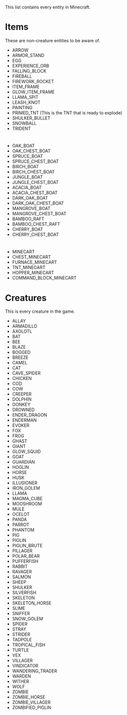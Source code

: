 This list contains every entity in Minecraft.

# Items
These are non-creature entities to be aware of.

- ARROW
- ARMOR_STAND
- EGG
- EXPERIENCE_ORB
- FALLING_BLOCK
- FIREBALL
- FIREWORK_ROCKET
- ITEM_FRAME
- GLOW_ITEM_FRAME
- LLAMA_SPIT
- LEASH_KNOT
- PAINTING
- PRIMED_TNT (This is the TNT that is ready to explode)
- SHULKER_BULLET
- SNOWBALL
- TRIDENT
#
- OAK_BOAT
- OAK_CHEST_BOAT
- SPRUCE_BOAT
- SPRUCE_CHEST_BOAT
- BIRCH_BOAT
- BIRCH_CHEST_BOAT
- JUNGLE_BOAT
- JUNGLE_CHEST_BOAT
- ACACIA_BOAT
- ACACIA_CHEST_BOAT
- DARK_OAK_BOAT
- DARK_OAK_CHEST_BOAT
- MANGROVE_BOAT
- MANGROVE_CHEST_BOAT
- BAMBOO_RAFT
- BAMBOO_CHEST_RAFT
- CHERRY_BOAT
- CHERRY_CHEST_BOAT
#
- MINECART
- CHEST_MINECART
- FURNACE_MINECART
- TNT_MINECART
- HOPPER_MINECART
- COMMAND_BLOCK_MINECART



# Creatures
This is every creature in the game.

- ALLAY
- ARMADILLO
- AXOLOTL
- BAT
- BEE
- BLAZE
- BOGGED
- BREEZE
- CAMEL
- CAT
- CAVE_SPIDER
- CHICKEN
- COD
- COW
- CREEPER
- DOLPHIN
- DONKEY
- DROWNED
- ENDER_DRAGON
- ENDERMAN
- EVOKER
- FOX
- FROG
- GHAST
- GIANT
- GLOW_SQUID
- GOAT
- GUARDIAN
- HOGLIN
- HORSE
- HUSK
- ILLUSIONER
- IRON_GOLEM
- LLAMA
- MAGMA_CUBE
- MOOSHROOM
- MULE
- OCELOT
- PANDA
- PARROT
- PHANTOM
- PIG
- PIGLIN
- PIGLIN_BRUTE
- PILLAGER
- POLAR_BEAR
- PUFFERFISH
- RABBIT
- RAVAGER
- SALMON
- SHEEP
- SHULKER
- SILVERFISH
- SKELETON
- SKELETON_HORSE
- SLIME
- SNIFFER
- SNOW_GOLEM
- SPIDER
- STRAY
- STRIDER
- TADPOLE
- TROPICAL_FISH
- TURTLE
- VEX
- VILLAGER
- VINDICATOR
- WANDERING_TRADER
- WARDEN
- WITHER
- WOLF
- ZOMBIE
- ZOMBIE_HORSE
- ZOMBIE_VILLAGER
- ZOMBIFIED_PIGLIN
